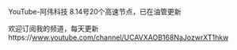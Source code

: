 YouTube-阿伟科技
8.14号20个高速节点，已在油管更新

欢迎订阅我的频道，每天更新https://www.youtube.com/channel/UCAVXAOB168NaJozwrXT1hkw
  

